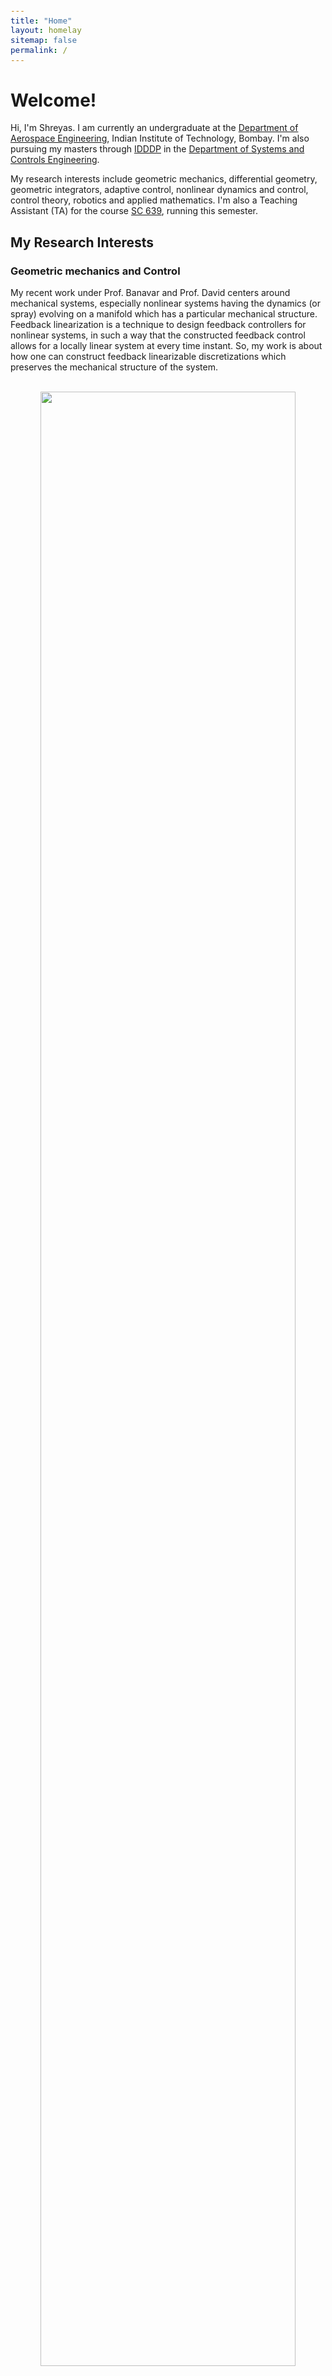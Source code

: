 ```yaml
---
title: "Home"
layout: homelay
sitemap: false
permalink: /
---
```


<style>
code {padding: 6px 8px; font-size: 90%;}
</style>

# Welcome!

Hi, I'm Shreyas. I am currently an undergraduate at the <a href="https://www.aero.iitb.ac.in/home/">Department of Aerospace Engineering</a>, Indian Institute of Technology, Bombay. I'm also pursuing my masters through <a href="https://www.sc.iitb.ac.in/idddpCourseWork.html">IDDDP</a> in the <a href="https://www.sc.iitb.ac.in/">Department of Systems and Controls Engineering</a>.

My research interests include geometric mechanics, differential geometry, geometric integrators, adaptive control, nonlinear dynamics and control, control theory, robotics and applied mathematics. I'm also a Teaching Assistant (TA) for the course <a href="https://www.sc.iitb.ac.in/courses.html#639">SC 639</a>, running this semester.

## My Research Interests

### Geometric mechanics and Control

My recent work under Prof. Banavar and Prof. David centers around mechanical systems, especially nonlinear systems having the dynamics (or spray) evolving on a manifold which has a particular mechanical structure. Feedback linearization is a technique to design feedback controllers for nonlinear systems, in such a way that the constructed feedback control allows for a locally linear system at every time instant. So, my work is about how one can construct feedback linearizable discretizations which preserves the mechanical structure of the system.

<br/>

<div class="row" style="text-align:center">
  <img width="90%" style="display:inline-block; border-radius: 25px; border:0px solid #FFF;" src="{{ site.url }}{{ site.baseurl }}/images/pubpic/retr.png" type="image/png"/><br>
  Retraction maps, mechanical systems, feedback linearization | [Springer](https://link.springer.com/chapter/10.1007/978-3-030-62391-3_3)
</div>
<br/>

### Nonlinear Dynamics and Control

I've worked in modeling and control of many nonlinear dynamical problems, such as flexible 2-DoF wings and flapping wing mechanisms. My work with Prof. Vivek and Prof. Aditya is majorly about the control-oriented modeling of a flexible wing with twisting and transverse bending. Our contribution was that we were able to predict flutter using an infinite-dimensional model along with unsteady aerodynamics, which can be used to apply control and suppress flutter.

<br/>

<div class="row" style="text-align:center">
  <img width="90%" style="display:inline-block; border-radius: 25px; border:0px solid #FFF;" src="{{ site.url }}{{ site.baseurl }}/images/pubpic/pde-wing.png" type="image/png"/><br>
  PDE wing model, unsteady aerodynamics | [Aeroelastic Analysis](https://www.researchgate.net/publication/326954168_Aeroelastic_Analysis_of_a_Large_Airborne_Wind_Turbine)
</div>
<br/>

On the other hand, biomimicry in aerospace engineering has been the main motivation in the industry due to the natural efficiency found in avians, achieved over years of evolution. My work with Prof. Srikant and Prof. Aditya on a flapping wing mechanism, is a design utilizing mechanically coupled feathering-flapping 2-DoF mechanism. The design is made such that the phase difference between flapping and feathering is 90 degrees, and the aerodynamics is mathematically modeled to develop a controller.

<br/>

<div class="row" style="text-align:center">
  <img width="90%" style="display:inline-block; border-radius: 25px; border:0px solid #FFF;" src="{{ site.url }}{{ site.baseurl }}/images/pubpic/fwm.png" type="image/png"/><br>
  Flapping wing, 2-DoF, aerodynamic models | Self
</div>
<br/>